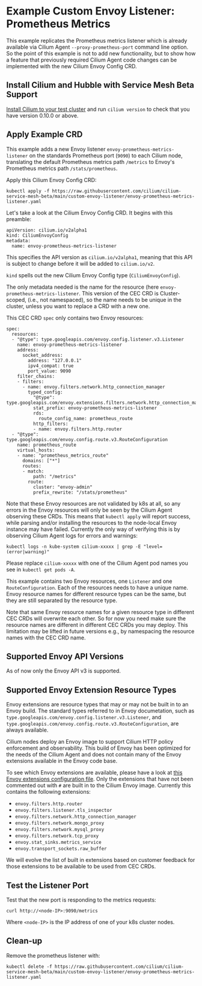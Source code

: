 # Example Custom Envoy Listener: Prometheus Metrics

This example replicates the Prometheus metrics listener which is
already available via Cilium Agent `--proxy-prometheus-port` command
line option. So the point of this example is not to add new
functionality, but to show how a feature that previously required
Cilium Agent code changes can be implemented with the new Cilium Envoy
Config CRD.


## Install Cilium and Hubble with Service Mesh Beta Support

[Install Cilium to your test cluster](../INSTALLATION.md) and run
`cilium version` to check that you have version 0.10.0 or above.


## Apply Example CRD

This example adds a new Envoy listener
`envoy-prometheus-metrics-listener` on the standards Prometheus port
(`9090`) to each Cilium node, translating the default Prometheus
metrics path `/metrics` to Envoy's Prometheus metrics path
`/stats/prometheus`.

Apply this Cilium Envoy Config CRD:

```
kubectl apply -f https://raw.githubusercontent.com/cilium/cilium-service-mesh-beta/main/custom-envoy-listener/envoy-prometheus-metrics-listener.yaml
```

Let's take a look at the Cilium Envoy Config CRD. It begins with this
preamble:

```
apiVersion: cilium.io/v2alpha1
kind: CiliumEnvoyConfig
metadata:
  name: envoy-prometheus-metrics-listener
```

This specifies the API version as `cilium.io/v2alpha1`, meaning that
this API is subject to change before it will be added to
`cilium.io/v2`.

`kind` spells out the new Cilium Envoy Config type (`CiliumEnvoyConfig`).

The only metadata needed is the name for the resource (here
`envoy-prometheus-metrics-listener`. This version of the CEC CRD is
Cluster-scoped, (i.e., not namespaced), so the name needs to be unique
in the cluster, unless you want to replace a CRD with a new one.

This CEC CRD `spec` only contains two Envoy resources:
```
spec:
  resources:
  - "@type": type.googleapis.com/envoy.config.listener.v3.Listener
    name: envoy-prometheus-metrics-listener
    address:
      socket_address:
        address: "127.0.0.1"
        ipv4_compat: true
        port_value: 9090
    filter_chains:
    - filters:
      - name: envoy.filters.network.http_connection_manager
        typed_config:
          "@type": type.googleapis.com/envoy.extensions.filters.network.http_connection_manager.v3.HttpConnectionManager
          stat_prefix: envoy-prometheus-metrics-listener
          rds:
            route_config_name: prometheus_route
          http_filters:
          - name: envoy.filters.http.router
  - "@type": type.googleapis.com/envoy.config.route.v3.RouteConfiguration
    name: prometheus_route
    virtual_hosts:
    - name: "prometheus_metrics_route"
      domains: ["*"]
      routes:
      - match:
          path: "/metrics"
        route:
          cluster: "envoy-admin"
          prefix_rewrite: "/stats/prometheus"
```

Note that these Envoy resources are not validated by k8s at all, so
any errors in the Envoy resources will only be seen by the Cilium
Agent observing these CRDs. This means that `kubectl apply` will
report success, while parsing and/or installing the resources to the
node-local Envoy instance may have failed. Currently the only way of
verifying this is by observing Cilium Agent logs for errors and
warnings:

```
kubectl logs -n kube-system cilium-xxxxx | grep -E "level=(error|warning)"
```

Please replace `cilium-xxxxx` with one of the Cilium Agent pod names
you see in `kubectl get pods -A`.

This example contains two Envoy resources, one `Listener` and one
`RouteConfiguration`. Each of the resources needs to have a unique
name. Envoy resource names for different resource types can be the
same, but they are still separated by the resource type.

Note that same Envoy resource names for a given resource type in
different CEC CRDs will overwrite each other. So for now you need make
sure the resource names are different in different CEC CRDs you may
deploy. This limitation may be lifted in future versions e.g., by
namespacing the resource names with the CEC CRD name.


## Supported Envoy API Versions

As of now only the Envoy API v3 is supported.


## Supported Envoy Extension Resource Types

Envoy extensions are resource types that may or may not be built in to
an Envoy build. The standard types referred to in Envoy documetation,
such as `type.googleapis.com/envoy.config.listener.v3.Listener`, and
`type.googleapis.com/envoy.config.route.v3.RouteConfiguration`, are
always available.

Cilium nodes deploy an Envoy image to support Cilium HTTP policy
enforcement and observability. This build of Envoy has been optimized
for the needs of the Cilium Agent and does not contain many of the
Envoy extensions available in the Envoy code base.

To see which Envoy extensions are available, please have a look at
[this Envoy extensions configuration
file](https://github.com/cilium/proxy/blob/master/envoy_build_config/extensions_build_config.bzl).
Only the extensions that have not been commented out with `#` are
built in to the Cilium Envoy image. Currently this contains the
following extensions:

- `envoy.filters.http.router`
- `envoy.filters.listener.tls_inspector`
- `envoy.filters.network.http_connection_manager`
- `envoy.filters.network.mongo_proxy`
- `envoy.filters.network.mysql_proxy`
- `envoy.filters.network.tcp_proxy`
- `envoy.stat_sinks.metrics_service`
- `envoy.transport_sockets.raw_buffer`

We will evolve the list of built in extensions based on customer
feedback for those extensions to be available to be used from CEC
CRDs.

## Test the Listener Port

Test that the new port is responding to the metrics requests:

```
curl http://<node-IP>:9090/metrics
```

Where `<node-IP>` is the IP address of one of your k8s cluster nodes.

## Clean-up

Remove the prometheus listener with:

```
kubectl delete -f https://raw.githubusercontent.com/cilium/cilium-service-mesh-beta/main/custom-envoy-listener/envoy-prometheus-metrics-listener.yaml
```

